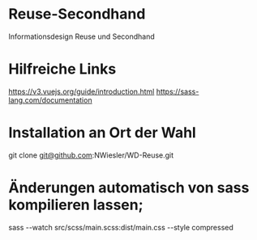 # Reuse-Secondhand
Informationsdesign Reuse und Secondhand 

# Hilfreiche Links
https://v3.vuejs.org/guide/introduction.html
https://sass-lang.com/documentation

# Installation an Ort der Wahl
git clone git@github.com:NWiesler/WD-Reuse.git

# Änderungen automatisch von sass kompilieren lassen;
sass --watch src/scss/main.scss:dist/main.css --style compressed
